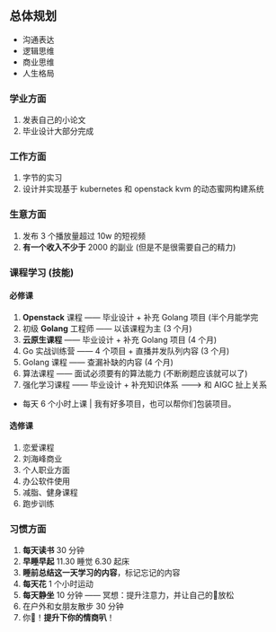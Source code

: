 ## 总体规划

- 沟通表达  
- 逻辑思维  
- 商业思维  
- 人生格局

### 学业方面

1. 发表自己的小论文
2. 毕业设计大部分完成

### 工作方面

1. 字节的实习
2. 设计并实现基于 kubernetes 和 openstack kvm 的动态蜜网构建系统

### 生意方面

1. 发布 3 个播放量超过 10w 的短视频
2. **有一个收入不少于** 2000 的副业 (但是不是很需要自己的精力)

### 课程学习 (技能)

#### 必修课

1. **Openstack** 课程 —— 毕业设计 + 补充 Golang 项目 (半个月能学完
2. 初级 **Golang** 工程师 —— 以该课程为主 (3 个月)
3. **云原生课程** —— 毕业设计 + 补充 Golang 项目 (4 个月)
4. Go 实战训练营 —— 4 个项目 + 直播并发队列内容 (3 个月)
5. Golang 课程 —— 查漏补缺的内容 (4 个月)
6. 算法课程 —— 面试必须要有的算法能力 (不断刷题应该就可以了)
7. 强化学习课程 —— 毕业设计 + 补充知识体系 ---> 和 AIGC 扯上关系

- 每天 6 个小时上课 | 我有好多项目，也可以帮你们包装项目。

#### 选修课

1. 恋爱课程
2. 刘海峰商业
3. 个人职业方面
4. 办公软件使用
5. 减脂、健身课程
6. 跑步训练

### 习惯方面

1. **每天读书** 30 分钟
2. **早睡早起** 11.30 睡觉 6.30 起床
3. **睡前总结这一天学习的内容**，标记忘记的内容
4. **每天花** 1 个小时运动
5. **每天静坐** 10 分钟 —— 冥想：提升注意力，并让自己的🧠放松
6. 在户外和女朋友散步 30 分钟
7. 你🦆！**提升下你的情商叭**！
